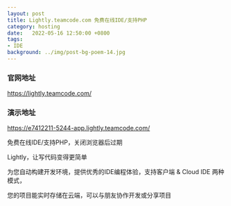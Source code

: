 ```yaml
---
layout: post
title: Lightly.teamcode.com 免费在线IDE/支持PHP
category: hosting
date:   2022-05-16 12:50:00 +0800
tags:
- IDE
background: ../img/post-bg-poem-14.jpg
---
```


### 官网地址
https://lightly.teamcode.com/

### 演示地址
https://e7412211-5244-app.lightly.teamcode.com/

免费在线IDE/支持PHP，关闭浏览器后过期

Lightly，让写代码变得更简单

为您自动构建开发环境，提供优秀的IDE编程体验，支持客户端 & Cloud IDE 两种模式，

您的项目能实时存储在云端，可以与朋友协作开发或分享项目